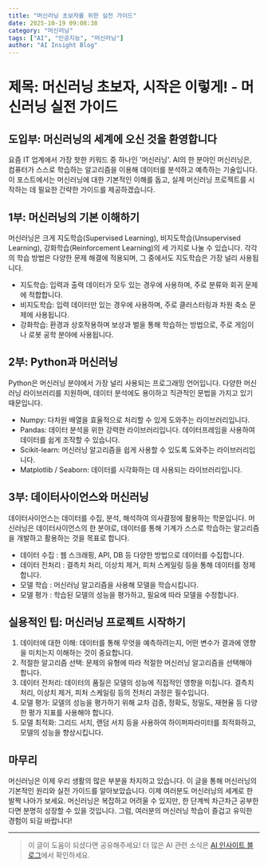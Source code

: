 ```yaml
---
title: "머신러닝 초보자를 위한 실전 가이드"
date: 2025-10-19 09:08:38
category: "머신러닝"
tags: ["AI", "인공지능", "머신러닝"]
author: "AI Insight Blog"
---
```


# 제목: 머신러닝 초보자, 시작은 이렇게! - 머신러닝 실전 가이드

## 도입부: 머신러닝의 세계에 오신 것을 환영합니다

요즘 IT 업계에서 가장 핫한 키워드 중 하나인 '머신러닝'. AI의 한 분야인 머신러닝은, 컴퓨터가 스스로 학습하는 알고리즘을 이용해 데이터를 분석하고 예측하는 기술입니다. 이 포스트에서는 머신러닝에 대한 기본적인 이해를 돕고, 실제 머신러닝 프로젝트를 시작하는 데 필요한 간략한 가이드를 제공하겠습니다.


## 1부: 머신러닝의 기본 이해하기

머신러닝은 크게 지도학습(Supervised Learning), 비지도학습(Unsupervised Learning), 강화학습(Reinforcement Learning)의 세 가지로 나눌 수 있습니다. 각각의 학습 방법은 다양한 문제 해결에 적용되며, 그 중에서도 지도학습은 가장 널리 사용됩니다. 

- 지도학습: 입력과 출력 데이터가 모두 있는 경우에 사용하며, 주로 분류와 회귀 문제에 적합합니다.
- 비지도학습: 입력 데이터만 있는 경우에 사용하며, 주로 클러스터링과 차원 축소 문제에 사용됩니다.
- 강화학습: 환경과 상호작용하며 보상과 벌을 통해 학습하는 방법으로, 주로 게임이나 로봇 공학 분야에 사용됩니다.


## 2부: Python과 머신러닝

Python은 머신러닝 분야에서 가장 널리 사용되는 프로그래밍 언어입니다. 다양한 머신러닝 라이브러리를 지원하며, 데이터 분석에도 용이하고 직관적인 문법을 가지고 있기 때문입니다.

- Numpy: 다차원 배열을 효율적으로 처리할 수 있게 도와주는 라이브러리입니다.
- Pandas: 데이터 분석을 위한 강력한 라이브러리입니다. 데이터프레임을 사용하여 데이터를 쉽게 조작할 수 있습니다.
- Scikit-learn: 머신러닝 알고리즘을 쉽게 사용할 수 있도록 도와주는 라이브러리입니다.
- Matplotlib / Seaborn: 데이터를 시각화하는 데 사용되는 라이브러리입니다.

## 3부: 데이터사이언스와 머신러닝

데이터사이언스는 데이터를 수집, 분석, 해석하여 의사결정에 활용하는 학문입니다. 머신러닝은 데이터사이언스의 한 분야로, 데이터를 통해 기계가 스스로 학습하는 알고리즘을 개발하고 활용하는 것을 목표로 합니다. 

- 데이터 수집 : 웹 스크래핑, API, DB 등 다양한 방법으로 데이터를 수집합니다.
- 데이터 전처리 : 결측치 처리, 이상치 제거, 피처 스케일링 등을 통해 데이터를 정제합니다.
- 모델 학습 : 머신러닝 알고리즘을 사용해 모델을 학습시킵니다.
- 모델 평가 : 학습된 모델의 성능을 평가하고, 필요에 따라 모델을 수정합니다.

## 실용적인 팁: 머신러닝 프로젝트 시작하기

1. 데이터에 대한 이해: 데이터를 통해 무엇을 예측하려는지, 어떤 변수가 결과에 영향을 미치는지 이해하는 것이 중요합니다.
2. 적절한 알고리즘 선택: 문제의 유형에 따라 적절한 머신러닝 알고리즘을 선택해야 합니다.
3. 데이터 전처리: 데이터의 품질은 모델의 성능에 직접적인 영향을 미칩니다. 결측치 처리, 이상치 제거, 피처 스케일링 등의 전처리 과정은 필수입니다.
4. 모델 평가: 모델의 성능을 평가하기 위해 교차 검증, 정확도, 정밀도, 재현율 등 다양한 평가 지표를 사용해야 합니다.
5. 모델 최적화: 그리드 서치, 랜덤 서치 등을 사용하여 하이퍼파라미터를 최적화하고, 모델의 성능을 향상시킵니다.

## 마무리

머신러닝은 이제 우리 생활의 많은 부분을 차지하고 있습니다. 이 글을 통해 머신러닝의 기본적인 원리와 실전 가이드를 알아보았습니다. 이제 여러분도 머신러닝의 세계로 한 발짝 나아가 보세요. 머신러닝은 복잡하고 어려울 수 있지만, 한 단계씩 차근차근 공부한다면 분명히 성장할 수 있을 것입니다. 그럼, 여러분의 머신러닝 학습이 즐겁고 유익한 경험이 되길 바랍니다!

---

> 이 글이 도움이 되셨다면 공유해주세요! 
> 더 많은 AI 관련 소식은 [AI 인사이트 블로그](https://tonyhwang1004.github.io/ai-insight-blog)에서 확인하세요.
